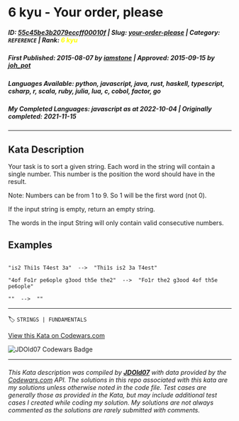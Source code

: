 # 6 kyu - Your order,  please

##### **ID**: [55c45be3b2079eccff00010f](https://www.codewars.com/kata/55c45be3b2079eccff00010f) | **Slug**: [your-order-please](https://www.codewars.com/kata/55c45be3b2079eccff00010f) | **Category**: `REFERENCE` | **Rank**: <span style="color:yellow">6 kyu</span>

##### **First Published**: 2015-08-07 ***by*** [iamstone](https://www.codewars.com/users/iamstone) | **Approved**: 2015-09-15 ***by*** [joh_pot](https://www.codewars.com/users/joh_pot)

##### **Languages Available**: python, javascript, java, rust, haskell, typescript, csharp, r, scala, ruby, julia, lua, c, cobol, factor, go

##### **My Completed Languages**: javascript ***as at*** 2022-10-04 | **Originally completed**: 2021-11-15

---

## Kata Description


Your task is to sort a given string. Each word in the string will contain a single number. This number is the position the word should have in the result.



Note: Numbers can be from 1 to 9. So 1 will be the first word (not 0).



If the input string is empty, return an empty string.

The words in the input String will only contain valid consecutive numbers.





## Examples



```

"is2 Thi1s T4est 3a"  -->  "Thi1s is2 3a T4est"

"4of Fo1r pe6ople g3ood th5e the2"  -->  "Fo1r the2 g3ood 4of th5e pe6ople"

""  -->  ""

```

---


🏷 `STRINGS | FUNDAMENTALS`


[View this Kata on Codewars.com](https://www.codewars.com/kata/55c45be3b2079eccff00010f)

![](https://www.codewars.com/users/jdold07/badges/large "JDOld07 Codewars Badge")

---

###### *This Kata description was compiled by [**JDOld07**](https://tpstech.dev) with data provided by the [Codewars.com](https://www.codewars.com) API.  The solutions in this repo associated with this kata are my solutions unless otherwise noted in the code file.  Test cases are generally those as provided in the Kata, but may include additional test cases I created while coding my solution.  My solutions are not always commented as the solutions are rarely submitted with comments.*

